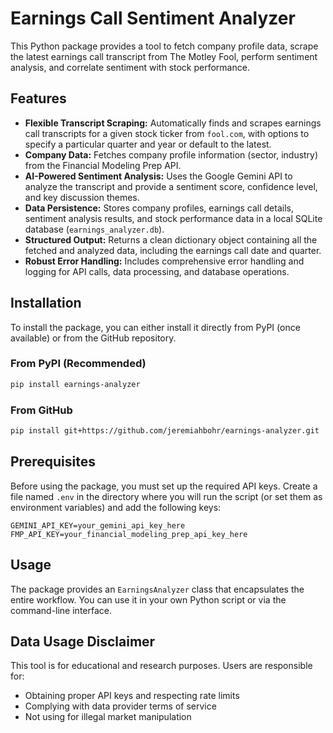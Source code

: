 # Earnings Call Sentiment Analyzer

This Python package provides a tool to fetch company profile data, scrape the latest earnings call transcript from The Motley Fool, perform sentiment analysis, and correlate sentiment with stock performance.

## Features

- **Flexible Transcript Scraping:** Automatically finds and scrapes earnings call transcripts for a given stock ticker from `fool.com`, with options to specify a particular quarter and year or default to the latest.
- **Company Data:** Fetches company profile information (sector, industry) from the Financial Modeling Prep API.
- **AI-Powered Sentiment Analysis:** Uses the Google Gemini API to analyze the transcript and provide a sentiment score, confidence level, and key discussion themes.
- **Data Persistence:** Stores company profiles, earnings call details, sentiment analysis results, and stock performance data in a local SQLite database (`earnings_analyzer.db`).
- **Structured Output:** Returns a clean dictionary object containing all the fetched and analyzed data, including the earnings call date and quarter.
- **Robust Error Handling:** Includes comprehensive error handling and logging for API calls, data processing, and database operations.

## Installation

To install the package, you can either install it directly from PyPI (once available) or from the GitHub repository.

### From PyPI (Recommended)

```bash
pip install earnings-analyzer
```

### From GitHub

```bash
pip install git+https://github.com/jeremiahbohr/earnings-analyzer.git
```

## Prerequisites

Before using the package, you must set up the required API keys. Create a file named `.env` in the directory where you will run the script (or set them as environment variables) and add the following keys:

```
GEMINI_API_KEY=your_gemini_api_key_here
FMP_API_KEY=your_financial_modeling_prep_api_key_here
```

## Usage

The package provides an `EarningsAnalyzer` class that encapsulates the entire workflow. You can use it in your own Python script or via the command-line interface.

## Data Usage Disclaimer
This tool is for educational and research purposes. Users are responsible for:
- Obtaining proper API keys and respecting rate limits
- Complying with data provider terms of service  
- Not using for illegal market manipulation
